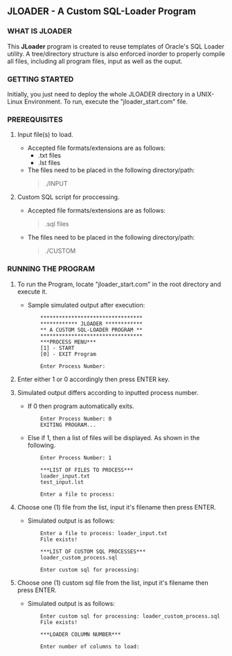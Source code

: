 ## JLOADER - A Custom SQL-Loader Program


### WHAT IS JLOADER
This **JLoader** program is created to reuse templates of Oracle's SQL Loader utility. 
A tree/directory structure is also enforced inorder to properly compile all files,
including all program files, input as well as the ouput.


### GETTING STARTED
Initially, you just need to deploy the whole JLOADER directory in a UNIX-Linux Environment.
To run, execute the "jloader_start.com" file.


### PREREQUISITES
1. Input file(s) to load. 
    - Accepted file formats/extensions are as follows:
        - .txt files
        - .lst files
    - The files need to be placed in the following directory/path:
        > ./INPUT

2. Custom SQL script for proccessing. 
    - Accepted file formats/extensions are as follows:
        > .sql files    
    - The files need to be placed in the following directory/path:
        > ./CUSTOM


### RUNNING THE PROGRAM 
1. To run the Program, locate "jloader_start.com" in the root directory and execute it.
    - Sample simulated output after execution:
        ```
            *********************************
            ************ JLOADER ************
            ** A CUSTOM SQL-LOADER PROGRAM **
            *********************************
            ***PROCESS MENU***
            [1] - START
            [0] - EXIT Program

            Enter Process Number:
        ```

2. Enter either 1 or 0 accordingly then press ENTER key.

3. Simulated output differs according to inputted process number.
    - If 0 then program automatically exits. 
        ```   
            Enter Process Number: 0
            EXITING PROGRAM...
        ```
    - Else if 1, then a list of files will be displayed. As shown in the following.
        ``` 
            Enter Process Number: 1

            ***LIST OF FILES TO PROCESS***
            loader_input.txt
            test_input.lst

            Enter a file to process:
        ```

4. Choose one (1) file from the list, input it's filename then press ENTER. 
    - Simulated output is as follows:
        ``` 
            Enter a file to process: loader_input.txt
            File exists!

            ***LIST OF CUSTOM SQL PROCESSES***
            loader_custom_process.sql

            Enter custom sql for processing:
        ```

5. Choose one (1) custom sql file from the list, input it's filename then press ENTER. 
    - Simulated output is as follows:
        ``` 
            Enter custom sql for processing: loader_custom_process.sql
            File exists!

            ***LOADER COLUMN NUMBER***

            Enter number of columns to load:
        ```
